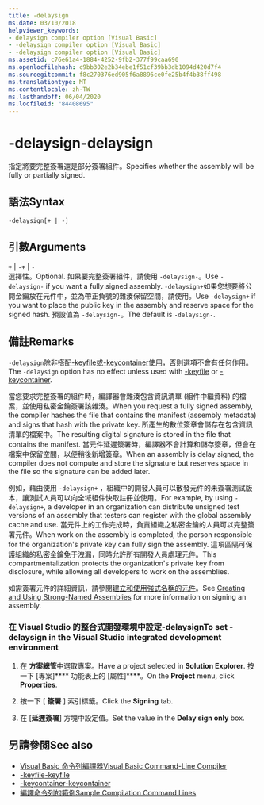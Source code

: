 ```yaml
---
title: -delaysign
ms.date: 03/10/2018
helpviewer_keywords:
- delaysign compiler option [Visual Basic]
- -delaysign compiler option [Visual Basic]
- -delaysign compiler option [Visual Basic]
ms.assetid: c76e61a4-1884-4252-9fb2-377f99caa690
ms.openlocfilehash: c9bb302e2b34ebe1f51cf39bb3db1094d420d7f4
ms.sourcegitcommit: f8c270376ed905f6a8896ce0fe25b4f4b38ff498
ms.translationtype: MT
ms.contentlocale: zh-TW
ms.lasthandoff: 06/04/2020
ms.locfileid: "84408695"
---
```

# <a name="-delaysign"></a><span data-ttu-id="41b07-102">-delaysign</span><span class="sxs-lookup"><span data-stu-id="41b07-102">-delaysign</span></span>

<span data-ttu-id="41b07-103">指定將要完整簽署還是部分簽署組件。</span><span class="sxs-lookup"><span data-stu-id="41b07-103">Specifies whether the assembly will be fully or partially signed.</span></span>

## <a name="syntax"></a><span data-ttu-id="41b07-104">語法</span><span class="sxs-lookup"><span data-stu-id="41b07-104">Syntax</span></span>

```console
-delaysign[+ | -]
```

## <a name="arguments"></a><span data-ttu-id="41b07-105">引數</span><span class="sxs-lookup"><span data-stu-id="41b07-105">Arguments</span></span>

<span data-ttu-id="41b07-106">`+` &#124; `-`</span><span class="sxs-lookup"><span data-stu-id="41b07-106">`+` &#124; `-`</span></span>  
<span data-ttu-id="41b07-107">選擇性。</span><span class="sxs-lookup"><span data-stu-id="41b07-107">Optional.</span></span> <span data-ttu-id="41b07-108">如果要完整簽署組件，請使用 `-delaysign-`。</span><span class="sxs-lookup"><span data-stu-id="41b07-108">Use `-delaysign-` if you want a fully signed assembly.</span></span> <span data-ttu-id="41b07-109">`-delaysign+`如果您想要將公開金鑰放在元件中，並為帶正負號的雜湊保留空間，請使用。</span><span class="sxs-lookup"><span data-stu-id="41b07-109">Use `-delaysign+` if you want to place the public key in the assembly and reserve space for the signed hash.</span></span> <span data-ttu-id="41b07-110">預設值為 `-delaysign-`。</span><span class="sxs-lookup"><span data-stu-id="41b07-110">The default is `-delaysign-`.</span></span>

## <a name="remarks"></a><span data-ttu-id="41b07-111">備註</span><span class="sxs-lookup"><span data-stu-id="41b07-111">Remarks</span></span>

<span data-ttu-id="41b07-112">`-delaysign`除非搭配[-keyfile](keyfile.md)或[-keycontainer](keycontainer.md)使用，否則選項不會有任何作用。</span><span class="sxs-lookup"><span data-stu-id="41b07-112">The `-delaysign` option has no effect unless used with [-keyfile](keyfile.md) or [-keycontainer](keycontainer.md).</span></span>

<span data-ttu-id="41b07-113">當您要求完整簽署的組件時，編譯器會雜湊包含資訊清單 (組件中繼資料) 的檔案，並使用私密金鑰簽署該雜湊。</span><span class="sxs-lookup"><span data-stu-id="41b07-113">When you request a fully signed assembly, the compiler hashes the file that contains the manifest (assembly metadata) and signs that hash with the private key.</span></span> <span data-ttu-id="41b07-114">所產生的數位簽章會儲存在包含資訊清單的檔案中。</span><span class="sxs-lookup"><span data-stu-id="41b07-114">The resulting digital signature is stored in the file that contains the manifest.</span></span> <span data-ttu-id="41b07-115">當元件延遲簽署時，編譯器不會計算和儲存簽章，但會在檔案中保留空間，以便稍後新增簽章。</span><span class="sxs-lookup"><span data-stu-id="41b07-115">When an assembly is delay signed, the compiler does not compute and store the signature but reserves space in the file so the signature can be added later.</span></span>

<span data-ttu-id="41b07-116">例如，藉由使用 `-delaysign+` ，組織中的開發人員可以散發元件的未簽署測試版本，讓測試人員可以向全域組件快取註冊並使用。</span><span class="sxs-lookup"><span data-stu-id="41b07-116">For example, by using `-delaysign+`, a developer in an organization can distribute unsigned test versions of an assembly that testers can register with the global assembly cache and use.</span></span> <span data-ttu-id="41b07-117">當元件上的工作完成時，負責組織之私密金鑰的人員可以完整簽署元件。</span><span class="sxs-lookup"><span data-stu-id="41b07-117">When work on the assembly is completed, the person responsible for the organization's private key can fully sign the assembly.</span></span> <span data-ttu-id="41b07-118">這項區隔可保護組織的私密金鑰免于洩漏，同時允許所有開發人員處理元件。</span><span class="sxs-lookup"><span data-stu-id="41b07-118">This compartmentalization protects the organization's private key from disclosure, while allowing all developers to work on the assemblies.</span></span>

<span data-ttu-id="41b07-119">如需簽署元件的詳細資訊，請參閱[建立和使用強式名稱的元件](../../../standard/assembly/create-use-strong-named.md)。</span><span class="sxs-lookup"><span data-stu-id="41b07-119">See [Creating and Using Strong-Named Assemblies](../../../standard/assembly/create-use-strong-named.md) for more information on signing an assembly.</span></span>

### <a name="to-set--delaysign-in-the-visual-studio-integrated-development-environment"></a><span data-ttu-id="41b07-120">在 Visual Studio 的整合式開發環境中設定-delaysign</span><span class="sxs-lookup"><span data-stu-id="41b07-120">To set -delaysign in the Visual Studio integrated development environment</span></span>

1. <span data-ttu-id="41b07-121">在 **方案總管**中選取專案。</span><span class="sxs-lookup"><span data-stu-id="41b07-121">Have a project selected in **Solution Explorer**.</span></span> <span data-ttu-id="41b07-122">按一下 [專案]\*\*\*\* 功能表上的 [屬性]\*\*\*\*。</span><span class="sxs-lookup"><span data-stu-id="41b07-122">On the **Project** menu, click **Properties**.</span></span>

2. <span data-ttu-id="41b07-123">按一下 [ **簽署** ] 索引標籤。</span><span class="sxs-lookup"><span data-stu-id="41b07-123">Click the **Signing** tab.</span></span>

3. <span data-ttu-id="41b07-124">在 [**延遲簽署**] 方塊中設定值。</span><span class="sxs-lookup"><span data-stu-id="41b07-124">Set the value in the **Delay sign only** box.</span></span>

## <a name="see-also"></a><span data-ttu-id="41b07-125">另請參閱</span><span class="sxs-lookup"><span data-stu-id="41b07-125">See also</span></span>

- [<span data-ttu-id="41b07-126">Visual Basic 命令列編譯器</span><span class="sxs-lookup"><span data-stu-id="41b07-126">Visual Basic Command-Line Compiler</span></span>](index.md)
- [<span data-ttu-id="41b07-127">-keyfile</span><span class="sxs-lookup"><span data-stu-id="41b07-127">-keyfile</span></span>](keyfile.md)
- [<span data-ttu-id="41b07-128">-keycontainer</span><span class="sxs-lookup"><span data-stu-id="41b07-128">-keycontainer</span></span>](keycontainer.md)
- [<span data-ttu-id="41b07-129">編譯命令列的範例</span><span class="sxs-lookup"><span data-stu-id="41b07-129">Sample Compilation Command Lines</span></span>](sample-compilation-command-lines.md)

